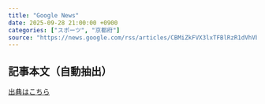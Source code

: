 ```yaml
---
title: "Google News"
date: 2025-09-28 21:00:00 +0900
categories: ["スポーツ", "京都府"]
source: "https://news.google.com/rss/articles/CBMiZkFVX3lxTFBlRzR1dVhVbVZreEJNLUVlaDFqcWg4Vkw2bGVuTDRiZFMtM0JBT0FjdG9qajBpMU1HY2lvc014VjhrcG5wU2swcVVwMWVpLVVBdmtUNVJXQ080b0V2WkNsSVhQczF0UQ?oc=5"
---
```


## 記事本文（自動抽出）
<body class="y0K44d EA71Tc" id="readabilityBody"></body>

[出典はこちら](https://news.google.com/rss/articles/CBMiZkFVX3lxTFBlRzR1dVhVbVZreEJNLUVlaDFqcWg4Vkw2bGVuTDRiZFMtM0JBT0FjdG9qajBpMU1HY2lvc014VjhrcG5wU2swcVVwMWVpLVVBdmtUNVJXQ080b0V2WkNsSVhQczF0UQ?oc=5)
